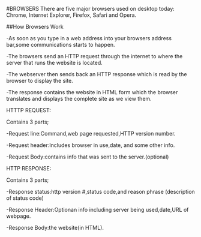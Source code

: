 #BROWSERS
There are five major browsers used on desktop today: Chrome, Internet Explorer, Firefox, Safari and Opera.


##How Browsers Work

-As soon as you type in a web address into your browsers address bar,some communications starts to happen.

-The browsers send an HTTP request through the internet to where the server that runs the website is located.

-The webserver then sends back an HTTP response which is read by the browser to display the site.

-The response contains the website in HTML form which the browser translates and displays the complete site as we view them.

HTTTP REQUEST:

Contains 3 parts;

-Request line:Command,web page requested,HTTP version number.

-Request header:Includes browser in use,date, and some other info.

-Request Body:contains info that was sent to the server.(optional)

HTTP RESPONSE:

Contains 3 parts;

-Response status:http version #,status code,and reason phrase (description of status code)

-Response Header:Optionan info including server being used,date,URL of webpage.

-Response Body:the website(in HTML).

